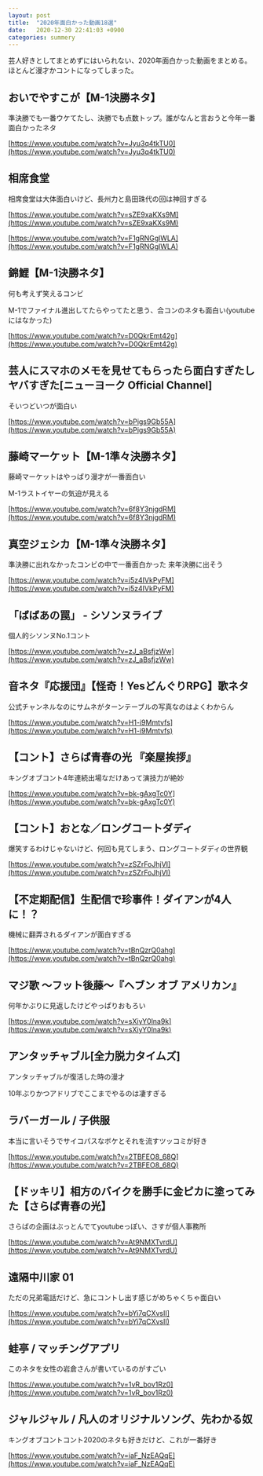 ```yaml
---
layout: post
title:  "2020年面白かった動画18選"
date:   2020-12-30 22:41:03 +0900
categories: summery
---
```



芸人好きとしてまとめずにはいられない、2020年面白かった動画をまとめる。
ほとんど漫才かコントになってしまった。

## おいでやすこが【M-1決勝ネタ】

準決勝でも一番ウケてたし、決勝でも点数トップ。誰がなんと言おうと今年一番面白かったネタ

[https://www.youtube.com/watch?v=Jyu3q4tkTU0](https://www.youtube.com/watch?v=Jyu3q4tkTU0)

## 相席食堂

相席食堂は大体面白いけど、長州力と島田珠代の回は神回すぎる

[https://www.youtube.com/watch?v=sZE9xaKXs9M](https://www.youtube.com/watch?v=sZE9xaKXs9M)

[https://www.youtube.com/watch?v=F1gRNGglWLA](https://www.youtube.com/watch?v=F1gRNGglWLA)

## 錦鯉【M-1決勝ネタ】

何も考えず笑えるコンビ

M-1でファイナル進出してたらやってたと思う、合コンのネタも面白い(youtubeにはなかった)

[https://www.youtube.com/watch?v=D0QkrEmt42g](https://www.youtube.com/watch?v=D0QkrEmt42g)

## 芸人にスマホのメモを見せてもらったら面白すぎたしヤバすぎた[ニューヨーク Official Channel]

そいつどいつが面白い

[https://www.youtube.com/watch?v=bPigs9Gb55A](https://www.youtube.com/watch?v=bPigs9Gb55A)

## 藤崎マーケット【M-1準々決勝ネタ】

藤崎マーケットはやっぱり漫才が一番面白い

M-1ラストイヤーの気迫が見える

[https://www.youtube.com/watch?v=6f8Y3njgdRM](https://www.youtube.com/watch?v=6f8Y3njgdRM)

## 真空ジェシカ【M-1準々決勝ネタ】

準決勝に出れなかったコンビの中で一番面白かった
来年決勝に出そう

[https://www.youtube.com/watch?v=i5z4IVkPyFM](https://www.youtube.com/watch?v=i5z4IVkPyFM)

## 「ばばあの罠」 - シソンヌライブ

個人的シソンヌNo.1コント

[https://www.youtube.com/watch?v=zJ_aBsfjzWw](https://www.youtube.com/watch?v=zJ_aBsfjzWw)

## 音ネタ『応援団』【怪奇！YesどんぐりRPG】歌ネタ

公式チャンネルなのにサムネがターンテーブルの写真なのはよくわからん

[https://www.youtube.com/watch?v=H1-i9Mmtvfs](https://www.youtube.com/watch?v=H1-i9Mmtvfs)

## 【コント】さらば青春の光 『楽屋挨拶』

キングオブコント4年連続出場なだけあって演技力が絶妙

[https://www.youtube.com/watch?v=bk-gAxgTc0Y](https://www.youtube.com/watch?v=bk-gAxgTc0Y)

## 【コント】おとな／ロングコートダディ

爆笑するわけじゃないけど、何回も見てしまう、ロングコートダディの世界観

[https://www.youtube.com/watch?v=zSZrFoJhjVI](https://www.youtube.com/watch?v=zSZrFoJhjVI)

## 【不定期配信】生配信で珍事件！ダイアンが4人に！？

機械に翻弄されるダイアンが面白すぎる

[https://www.youtube.com/watch?v=tBnQzrQ0ahg](https://www.youtube.com/watch?v=tBnQzrQ0ahg)

## マジ歌 〜フット後藤〜『ヘブン オブ アメリカン』

何年かぶりに見返したけどやっぱりおもろい

[https://www.youtube.com/watch?v=sXiyY0lna9k](https://www.youtube.com/watch?v=sXiyY0lna9k)

## アンタッチャブル[全力脱力タイムズ]

アンタッチャブルが復活した時の漫才

10年ぶりかつアドリブでここまでやるのは凄すぎる

[](https://www.bilibili.com/video/av77494433?zw)

## ラバーガール / 子供服

本当に言いそうでサイコパスなボケとそれを流すツッコミが好き

[https://www.youtube.com/watch?v=2TBFEO8_68Q](https://www.youtube.com/watch?v=2TBFEO8_68Q)

## 【ドッキリ】相方のバイクを勝手に金ピカに塗ってみた【さらば青春の光】

さらばの企画はぶっとんでてyoutubeっぽい、さすが個人事務所

[https://www.youtube.com/watch?v=At9NMXTvrdU](https://www.youtube.com/watch?v=At9NMXTvrdU)

## 遠隔中川家 01

ただの兄弟電話だけど、急にコントし出す感じがめちゃくちゃ面白い

[https://www.youtube.com/watch?v=bYi7qCXvsII](https://www.youtube.com/watch?v=bYi7qCXvsII)

## 蛙亭 / マッチングアプリ

このネタを女性の岩倉さんが書いているのがすごい

[https://www.youtube.com/watch?v=1vR_bov1Rz0](https://www.youtube.com/watch?v=1vR_bov1Rz0)

## ジャルジャル / 凡人のオリジナルソング、先わかる奴

キングオブコントコント2020のネタも好きだけど、これが一番好き

[https://www.youtube.com/watch?v=iaF_NzEAQqE](https://www.youtube.com/watch?v=iaF_NzEAQqE)
